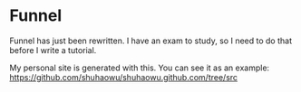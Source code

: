 Funnel
======

Funnel has just been rewritten. I have an exam to study, so I need to do that
before I write a tutorial.

My personal site is generated with this. You can see it as an example:
https://github.com/shuhaowu/shuhaowu.github.com/tree/src